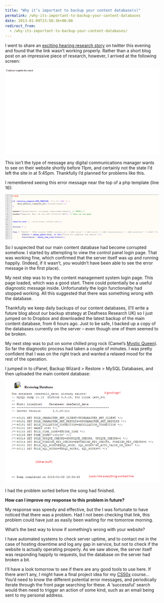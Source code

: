 ```yaml
---
title: "Why it’s important to backup your content database(s)"
permalink: /why-its-important-to-backup-your-content-databases
date: 2013-01-09T23:58:36+00:00
redirect_from:
  - /why-its-important-to-backup-your-content-databases/
---
```


I went to share an [exciting hearing research story](http://www.deafnessresearch.org.uk/blog/new-research-on-regenerating-sensory-hair-cells-in-mammals/) on twitter this evening and found that the link wasn’t working properly. Rather than a short blog post on an impressive piece of research, however, I arrived at the following screen:

![could not complete the search - error message](https://github.com/martinlugton/martinlugton.github.io/blob/main/images/could-not-complete-the-search.png?raw=true)

This isn’t the type of message any digital communications manager wants to see on their website shortly before 11pm, and certainly not the state I’d left the site in at 5:45pm. Thankfully I’d planned for problems like this.

I remembered seeing this error message near the top of a php template (line 16):

![could not complete the search - the php code that led to this error message](https://github.com/martinlugton/martinlugton.github.io/blob/main/images/could-not-complete-the-search-in-the-php.png?raw=true)

So I suspected that our main content database had become corrupted somehow. I started by attempting to view the control panel login page. That was working fine, which confirmed that the server itself was up and running happily. (Indeed, if it wasn’t, you wouldn’t have been able to see the error message in the first place).

My next step was to try the content management system login page. This page loaded, which was a good start. There could potentially be a useful diagnostic message inside. Unfortunately the login functionality had stopped working. All this suggested that there was something wrong with the database.

Thankfully we keep daily backups of our content databases, (I’ll write a future blog about our backup strategy at Deafness Research UK) so I just jumped on to Dropbox and downloaded the latest backup of the main content database, from 6 hours ago. Just to be safe, I backed up a copy of the databases currently on the server – even though one of them seemed to be broken.

My next step was to put on some chilled prog rock (Camel’s [Mystic Queen](http://www.youtube.com/watch?v=h3QSuLMIvX4)). So far the diagnostic process had taken a couple of minutes. I was pretty confident that I was on the right track and wanted a relaxed mood for the rest of the operation.

I jumped in to cPanel, Backup Wizard > Restore > MySQL Databases, and then uploaded the main content database:

![restoring database](https://github.com/martinlugton/martinlugton.github.io/blob/main/images/restoring-database.png?raw=true)

I had the problem sorted before the song had finished.

**How can I improve my response to this problem in future?**

My response was speedy and effective, but the I was fortunate to have noticed that there was a problem. Had I not been checking that link, this problem could have just as easily been waiting for me tomorrow morning.

What’s the best way to know if something’s wrong with your website?

I have automated systems to check server uptime, and to contact me in the case of hosting downtime and log any gap in service, but not to check if the website is actually operating properly. As we saw above, the server itself was responding happily to requests, but the database on the server had broken a bit.

I’ll have a look tomorrow to see if there are any good tools to use here. If there aren’t any, I might have a final project idea for my [CS50x](https://www.edx.org/courses/HarvardX/CS50x/2012/info) course… You’d need to know the different potential error messages, and periodically iterate through the front page searching for these. A ‘successful’ search would then need to trigger an action of some kind, such as an email being sent to my personal address.